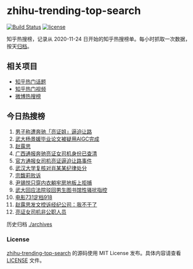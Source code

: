 # zhihu-trending-top-search

[![Build Status](https://github.com/justjavac/zhihu-trending-top-search/workflows/ci/badge.svg?branch=main)](https://github.com/justjavac/zhihu-trending-top-search/actions)
[![license](https://img.shields.io/github/license/justjavac/zhihu-trending-top-search)](https://github.com/justjavac/zhihu-trending-top-search/blob/main/LICENSE)

知乎热搜榜，记录从 2020-11-24 日开始的知乎热搜榜单。每小时抓取一次数据，按天[归档](./archives)。

## 相关项目

- [知乎热门话题](https://github.com/justjavac/zhihu-trending-hot-questions)
- [知乎热门视频](https://github.com/justjavac/zhihu-trending-hot-video)
- [微博热搜榜](https://github.com/justjavac/weibo-trending-hot-search)

## 今日热搜榜

<!-- BEGIN -->
<!-- 最后更新时间 Mon Aug 04 2025 07:22:47 GMT+0800 (China Standard Time) -->

1. [男子称遭奔驰「亮证姐」逼迫让路](https://www.zhihu.com/search?q=%E7%94%B7%E5%AD%90%E7%A7%B0%E9%81%AD%E5%A5%94%E9%A9%B0%E3%80%8C%E4%BA%AE%E8%AF%81%E5%A7%90%E3%80%8D%E9%80%BC%E8%BF%AB%E8%AE%A9%E8%B7%AF)
1. [武大杨景媛毕业论文被疑用AIGC完成](https://www.zhihu.com/search?q=%E6%AD%A6%E5%A4%A7%E6%9D%A8%E6%99%AF%E5%AA%9B%E6%AF%95%E4%B8%9A%E8%AE%BA%E6%96%87%E8%A2%AB%E7%96%91%E7%94%A8AIGC%E5%AE%8C%E6%88%90)
1. [赵露思](https://www.zhihu.com/search?q=%E8%B5%B5%E9%9C%B2%E6%80%9D)
1. [广西通报奔驰亮证女司机身份已查清](https://www.zhihu.com/search?q=%E5%B9%BF%E8%A5%BF%E9%80%9A%E6%8A%A5%E5%A5%94%E9%A9%B0%E4%BA%AE%E8%AF%81%E5%A5%B3%E5%8F%B8%E6%9C%BA%E8%BA%AB%E4%BB%BD%E5%B7%B2%E6%9F%A5%E6%B8%85)
1. [官方通报女司机亮证逼迫让路事件](https://www.zhihu.com/search?q=%E5%AE%98%E6%96%B9%E9%80%9A%E6%8A%A5%E5%A5%B3%E5%8F%B8%E6%9C%BA%E4%BA%AE%E8%AF%81%E9%80%BC%E8%BF%AB%E8%AE%A9%E8%B7%AF%E4%BA%8B%E4%BB%B6)
1. [武汉大学复核对肖某某纪律处分](https://www.zhihu.com/search?q=%E6%AD%A6%E6%B1%89%E5%A4%A7%E5%AD%A6%E5%A4%8D%E6%A0%B8%E5%AF%B9%E8%82%96%E6%9F%90%E6%9F%90%E7%BA%AA%E5%BE%8B%E5%A4%84%E5%88%86)
1. [宗馥莉败诉](https://www.zhihu.com/search?q=%E5%AE%97%E9%A6%A5%E8%8E%89%E8%B4%A5%E8%AF%89)
1. [尹锡悦只穿内衣躺牢房地板上拒捕](https://www.zhihu.com/search?q=%E5%B0%B9%E9%94%A1%E6%82%A6%E5%8F%AA%E7%A9%BF%E5%86%85%E8%A1%A3%E8%BA%BA%E7%89%A2%E6%88%BF%E5%9C%B0%E6%9D%BF%E4%B8%8A%E6%8B%92%E6%8D%95)
1. [武大回应法院驳回男生图书馆性骚扰指控](https://www.zhihu.com/search?q=%E6%AD%A6%E5%A4%A7%E5%9B%9E%E5%BA%94%E6%B3%95%E9%99%A2%E9%A9%B3%E5%9B%9E%E7%94%B7%E7%94%9F%E5%9B%BE%E4%B9%A6%E9%A6%86%E6%80%A7%E9%AA%9A%E6%89%B0%E6%8C%87%E6%8E%A7)
1. [电影731定档918](https://www.zhihu.com/search?q=%E7%94%B5%E5%BD%B1731%E5%AE%9A%E6%A1%A3918)
1. [赵露思发文控诉经纪公司：我不干了](https://www.zhihu.com/search?q=%E8%B5%B5%E9%9C%B2%E6%80%9D%E5%8F%91%E6%96%87%E6%8E%A7%E8%AF%89%E7%BB%8F%E7%BA%AA%E5%85%AC%E5%8F%B8%EF%BC%9A%E6%88%91%E4%B8%8D%E5%B9%B2%E4%BA%86)
1. [亮证女司机非公职人员](https://www.zhihu.com/search?q=%E4%BA%AE%E8%AF%81%E5%A5%B3%E5%8F%B8%E6%9C%BA%E9%9D%9E%E5%85%AC%E8%81%8C%E4%BA%BA%E5%91%98)

<!-- END -->

历史归档 [./archives](./archives)

### License

[zhihu-trending-top-search](https://github.com/justjavac/zhihu-trending-top-search) 的源码使用 MIT License
发布。具体内容请查看 [LICENSE](./LICENSE) 文件。
